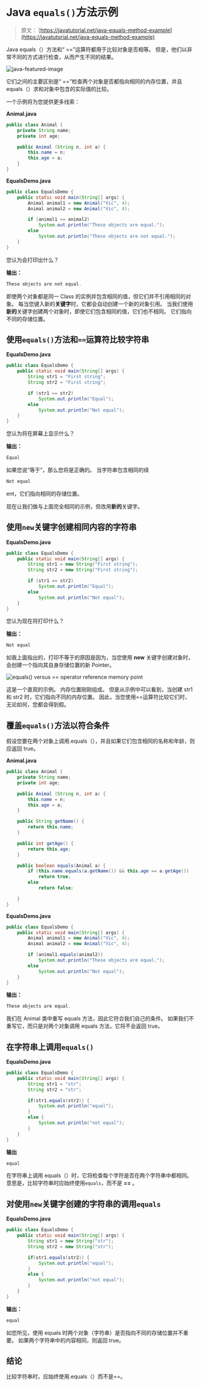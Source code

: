 # Java `equals()`方法示例

> 原文： [https://javatutorial.net/java-equals-method-example](https://javatutorial.net/java-equals-method-example)

Java equals（）方法和“ ==”运算符都用于比较对象是否相等。 但是，他们以非常不同的方式进行检查，从而产生不同的结果。

![java-featured-image](img/e0db051dedc1179e7424b6d998a6a772.jpg)

它们之间的主要区别是“ ==”检查两个对象是否都指向相同的内存位置，并且 equals（）求和对象中包含的实际值的比较。

一个示例将为您提供更多线索：

**Animal.java**

```java
public class Animal {
	private String name;
	private int age;

	public Animal (String n, int a) {
		this.name = n;
		this.age = a;
	}
}

```

**EqualsDemo.java**

```java
public class EqualsDemo {
	public static void main(String[] args) {
		Animal animal1 = new Animal("Vic", 4);
		Animal animal2 = new Animal("Vic", 4);

		if (animal1 == animal2)
			System.out.println("These objects are equal.");
		else 
			System.out.println("These objects are not equal.");
	}
}

```

您认为会打印出什么？

**输出：**

```java
These objects are not equal.

```

即使两个对象都是同一 Class 的实例并包含相同的值，但它们并不引用相同的对象。 每当您键入新的**关键字**时，它都会自动创建一个新的对象引用。 当我们使用**新的**关键字创建两个对象时，即使它们包含相同的值，它们也不相同。 它们指向不同的存储位置。

## 使用`equals()`方法和`==`运算符比较字符串

**EqualsDemo.java**

```java
public class EqualsDemo {
	public static void main(String[] args) {
		String str1 = "First string";
		String str2 = "First string";

		if (str1 == str2)
			System.out.println("Equal");
		else 
			System.out.println("Not equal");
	}
}

```

您认为将在屏幕上显示什么？

**输出：**

```java
Equal
```

如果您说“等于”，那么您将是正确的。 当字符串包含相同的续

```java
Not equal
```

ent，它们指向相同的存储位置。

现在让我们做与上面完全相同的示例，但改用**新的**关键字。

## 使用`new`关键字创建相同内容的字符串

**EqualsDemo.java**

```java
public class EqualsDemo {
	public static void main(String[] args) {
		String str1 = new String("First string");
		String str2 = new String("First string");

		if (str1 == str2)
			System.out.println("Equal");
		else 
			System.out.println("Not equal");
	}
}

```

您认为现在将打印什么？

**输出：** 

```java
Not equal
```

如我上面指出的，打印不等于的原因是因为，当您使用 **new** 关键字创建对象时，会创建一个指向其自身存储位置的新 Pointer。

![equals() versus == operator reference memory point](img/85fe40a72078993858421e98b86cbb5f.jpg)

这是一个直观的示例。 内存位置刚刚组成。 但是从示例中可以看到，当创建 str1 和 str2 时，它们指向不同的内存位置。 因此，当您使用==运算符比较它们时，无论如何，您都会得到假。

## 覆盖`equals()`方法以符合条件

假设您要在两个对象上调用.equals（），并且如果它们包含相同的名称和年龄，则应返回 true。

**Animal.java**

```java
public class Animal {
	private String name;
	private int age;

	public Animal (String n, int a) {
		this.name = n;
		this.age = a;
	}

	public String getName() {
		return this.name;
	}

	public int getAge() {
		return this.age; 
	}

	public boolean equals(Animal a) {
		if (this.name.equals(a.getName()) && this.age == a.getAge()) 
			return true;
		else 
			return false;

	}
}

```

**EqualsDemo.java**

```java
public class EqualsDemo {
	public static void main(String[] args) {
		Animal animal1 = new Animal("Vic", 4);
		Animal animal2 = new Animal("Vic", 4);

		if (animal1.equals(animal2)) 
			System.out.println("These objects are equal.");
		else 
			System.out.println("Not equal");
	}
}

```

**输出：**

```java
These objects are equal.
```

我们在 Animal 类中重写 equals 方法，因此它符合我们自己的条件。 如果我们不重写它，而只是对两个对象调用 equals 方法，它将不会返回 true。

## 在字符串上调用`equals()`

**EqualsDemo.java**

```java
public class EqualsDemo {
	public static void main(String[] args) {
		String str1 = "str";
		String str2 = "str";

		if(str1.equals(str2)) {
			System.out.println("equal");
		}
		else {
			System.out.println("not equal");
		}
	}
}
```

**输出**

```java
equal
```

在字符串上调用 equals（）时，它将检查每个字符是否在两个字符串中都相同。 意思是，比较字符串时应始终使用`equals`，而不是 **==** 。

## 对使用`new`关键字创建的字符串的调用`equals`

**EqualsDemo.java**

```java
public class EqualsDemo {
	public static void main(String[] args) {
		String str1 = new String("str");
		String str2 = new String("str");

		if(str1.equals(str2)) {
			System.out.println("equal");
		}
		else {
			System.out.println("not equal");
		}
	}
}

```

**输出：**

```java
equal
```

如您所见，使用 equals 时两个对象（字符串）是否指向不同的存储位置并不重要。 如果两个字符串中的内容相同，则返回 true。

## 结论

比较字符串时，应始终使用.equals（）而不是==。